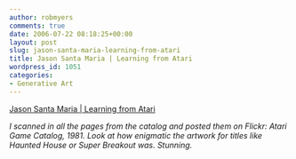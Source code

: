 ```yaml
---
author: robmyers
comments: true
date: 2006-07-22 08:18:25+00:00
layout: post
slug: jason-santa-maria-learning-from-atari
title: Jason Santa Maria | Learning from Atari
wordpress_id: 1051
categories:
- Generative Art
---
```


[Jason Santa Maria | Learning from Atari](http://www.jasonsantamaria.com/archive/2006/07/20/learning_from_atari.php)  
  
_I scanned in all the pages from the catalog and posted them on Flickr: Atari Game Catalog, 1981. Look at how enigmatic the artwork for titles like Haunted House or Super Breakout was. Stunning._  


